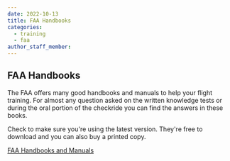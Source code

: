 ```yaml
---
date: 2022-10-13
title: FAA Handbooks
categories:
  - training
  - faa
author_staff_member: 
---
```

## FAA Handbooks

The FAA offers many good handbooks and manuals to help your flight training.  For almost any question asked on the written knowledge tests or during the oral portion of the checkride you can find the answers in these books.

Check to make sure you're using the latest version.  They're free to download and you can also buy a printed copy.

[FAA Handbooks and Manuals](https://www.faa.gov/regulations_policies/handbooks_manuals/aviation)
